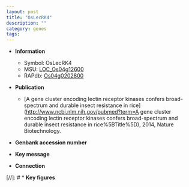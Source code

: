 ```yaml
---
layout: post
title: "OsLecRK4"
description: ""
category: genes
tags: 
---
```


* **Information**  
    + Symbol: OsLecRK4  
    + MSU: [LOC_Os04g12600](http://rice.uga.edu/cgi-bin/ORF_infopage.cgi?orf=LOC_Os04g12600)  
    + RAPdb: [Os04g0202800](https://rapdb.dna.affrc.go.jp/locus/?name=Os04g0202800)  

* **Publication**  
    + [A gene cluster encoding lectin receptor kinases confers broad-spectrum and durable insect resistance in rice](http://www.ncbi.nlm.nih.gov/pubmed?term=A gene cluster encoding lectin receptor kinases confers broad-spectrum and durable insect resistance in rice%5BTitle%5D), 2014, Nature Biotechnology.

* **Genbank accession number**  

* **Key message**  

* **Connection**  

[//]: # * **Key figures**  



